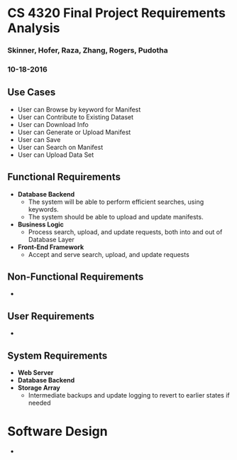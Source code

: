 # CS 4320 Final Project Requirements Analysis

### Skinner, Hofer, Raza, Zhang, Rogers, Pudotha

### 10-18-2016

## Use Cases
- User can Browse by keyword for Manifest
- User can Contribute to Existing Dataset
- User can Download Info
- User can Generate or Upload Manifest
- User can Save
- User can Search on Manifest
- User can Upload Data Set

## Functional Requirements
- **Database Backend**
  - The system will be able to perform efficient searches, using keywords.
  - The system should be able to upload and update manifests.
- **Business Logic**
  - Process search, upload, and update requests, both into and out of Database Layer
- **Front-End Framework**
  - Accept and serve search, upload, and update requests

## Non-Functional Requirements
-

## User Requirements
-

## System Requirements
- **Web Server**
- **Database Backend**
- **Storage Array**
  - Intermediate backups and update logging to revert to earlier states if needed

# Software Design
-
